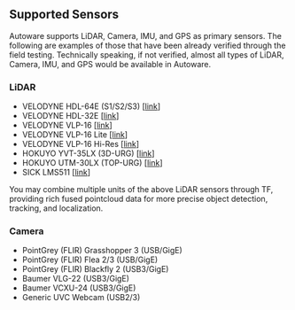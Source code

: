 ## Supported Sensors

Autoware supports LiDAR, Camera, IMU, and GPS as primary sensors. The following are examples of those that have been already verified through the field testing. Technically speaking, if not verified, almost all types of LiDAR, Camera, IMU, and GPS would be available in Autoware.

### LiDAR

* VELODYNE HDL-64E (S1/S2/S3) [[link](http://velodynelidar.com/hdl-64e.html)]
* VELODYNE HDL-32E [[link](http://velodynelidar.com/hdl-32e.html)]
* VELODYNE VLP-16 [[link](http://velodynelidar.com/vlp-16.html)]
* VELODYNE VLP-16 Lite [[link](http://velodynelidar.com/vlp-16-lite.html)]
* VELODYNE VLP-16 Hi-Res [[link](http://velodynelidar.com/vlp-16-hi-res.html)]
* HOKUYO YVT-35LX (3D-URG) [[link](https://www.hokuyo-aut.co.jp/search/single.php?serial=165)]
* HOKUYO UTM-30LX (TOP-URG) [[link](http://www.senteksolutions.com/products/scanning-laser-rangefinders/utm-30lx)]
* SICK LMS511 [[link](https://www.sick.com/us/en/detection-and-ranging-solutions/2d-lidar-sensors/lms5xx/lms511-10100-pro/p/p215941)]

You may combine multiple units of the above LiDAR sensors through TF, providing rich fused pointcloud data for more precise object detection, tracking, and localization.

### Camera

* PointGrey (FLIR) Grasshopper 3 (USB/GigE)
* PointGrey (FLIR) Flea 2/3 (USB/GigE)
* PointGrey (FLIR) Blackfly 2 (USB3/GigE)
* Baumer VLG-22 (USB3/GigE)
* Baumer VCXU-24 (USB3/GigE)
* Generic UVC Webcam (USB2/3)